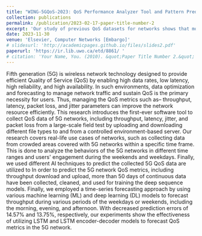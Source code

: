 ```yaml
---
title: "WING-5GQoS-2023: QoS Performance Analyzer Tool and Pattern Prediction Using Deep Sequence Models"
collection: publications
permalink: /publication/2023-02-17-paper-title-number-2
excerpt: 'Our study of previous QoS datasets for networks shows that most of the available datasets are generated either in a simulated environment or using different network performance test applications that do not reflect the real-life use cases of the network. Furthermore, some other datasets were generated in an uncontrolled environment using the 4G network, with fluctuations in performance across dayparts as the number of users varies. To overcome the shortages of available QoS datasets collected from real-time network traffic WING LABS developed a dataset named WING-5G-QoS2023 composed of four different 5G QoS metrics. '
date: 2023-11-30
venue: 'Elsevier, Computer Networks [Embargo]'
# slidesurl: 'http://academicpages.github.io/files/slides2.pdf'
paperurl: 'https://ir.lib.uwo.ca/etd/8861/ '
# citation: 'Your Name, You. (2010). &quot;Paper Title Number 2.&quot; <i>Journal 1</i>. 1(2).'
---
```


Fifth generation (5G) is wireless network technology designed to provide efficient Quality of Service (QoS) by enabling high data rates, low latency, high reliability, and high availability. In such environments, data optimization and forecasting to manage network traffic and sustain QoS is the primary necessity for users. Thus, managing the QoS metrics such as– throughput, latency, packet loss, and jitter parameters can improve the network resource efficiently. This research introduces the first-ever software tool to collect QoS data of 5G networks, including throughput, latency, jitter, and packet loss from a large-scale field test by uploading and downloading different file types to and from a controlled environment-based server. Our research covers real-life use cases of networks, such as collecting data from crowded areas covered with 5G networks within a specific time frame. This is done to analyze the behaviors of the 5G networks in different time ranges and users' engagement during the weekends and weekdays. Finally, we used different AI techniques to predict the collected 5G QoS data are utilized to   In order to predict the 5G network QoS metrics, including throughput download and upload, more than 50 days of continuous data have been collected, cleaned, and used for training the deep sequence models. Finally, we employed a time-series forecasting approach by using various machine learning (ML) and deep learning (DL) models to forecast throughput during various periods of the weekdays or weekends, including the morning, evening, and afternoon. With decreased prediction errors of 14.57% and 13.75%, respectively, our experiments show the effectiveness of utilizing LSTM and LSTM encoder-decoder models to forecast QoS metrics in the 5G network.
